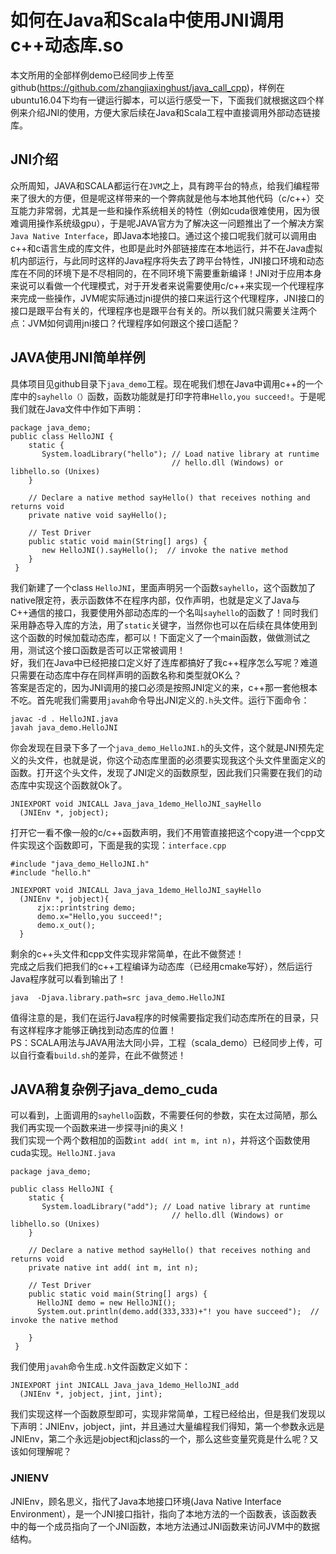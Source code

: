 # 如何在Java和Scala中使用JNI调用c++动态库.so
本文所用的全部样例demo已经同步上传至github(https://github.com/zhangjiaxinghust/java_call_cpp)，样例在ubuntu16.04下均有一键运行脚本，可以运行感受一下，下面我们就根据这四个样例来介绍JNI的使用，方便大家后续在Java和Scala工程中直接调用外部动态链接库。
## JNI介绍
众所周知，JAVA和SCALA都运行在`JVM`之上，具有跨平台的特点，给我们编程带来了很大的方便，但是呢这样带来的一个弊病就是他与本地其他代码（c/c++）交互能力非常弱，尤其是一些和操作系统相关的特性（例如cuda很难使用，因为很难调用操作系统级gpu），于是呢JAVA官方为了解决这一问题推出了一个解决方案`Java Native Interface`，即Java本地接口。通过这个接口呢我们就可以调用由c++和c语言生成的库文件，也即是此时外部链接库在本地运行，并不在Java虚拟机内部运行，与此同时这样的Java程序将失去了跨平台特性，JNI接口环境和动态库在不同的环境下是不尽相同的，在不同环境下需要重新编译！JNI对于应用本身来说可以看做一个代理模式，对于开发者来说需要使用c/c++来实现一个代理程序来完成一些操作，JVM呢实际通过jni提供的接口来运行这个代理程序，JNI接口的接口是跟平台有关的，代理程序也是跟平台有关的。所以我们就只需要关注两个点：JVM如何调用jni接口？代理程序如何跟这个接口适配？
## JAVA使用JNI简单样例
具体项目见github目录下`java_demo`工程。现在呢我们想在Java中调用c++的一个库中的`sayhello（）`函数，函数功能就是打印字符串`Hello,you succeed!`。于是呢我们就在Java文件中作如下声明：
```
package java_demo;
public class HelloJNI {
    static {
       System.loadLibrary("hello"); // Load native library at runtime
                                    // hello.dll (Windows) or libhello.so (Unixes)
    }
 
    // Declare a native method sayHello() that receives nothing and returns void
    private native void sayHello();
 
    // Test Driver
    public static void main(String[] args) {
       new HelloJNI().sayHello();  // invoke the native method
    }
 }
```
我们新建了一个class `HelloJNI`，里面声明另一个函数`sayhello`，这个函数加了native限定符，表示函数体不在程序内部，仅作声明，也就是定义了Java与C++通信的接口，我要使用外部动态库的一个名叫`sayhello`的函数了！同时我们采用静态导入库的方法，用了`static`关键字，当然你也可以在后续在具体使用到这个函数的时候加载动态库，都可以！下面定义了一个main函数，做做测试之用，测试这个接口函数是否可以正常被调用！  
好，我们在Java中已经把接口定义好了连库都搞好了我c++程序怎么写呢？难道只需要在动态库中存在同样声明的函数名称和类型就OK么？  
答案是否定的，因为JNI调用的接口必须是按照JNI定义的来，c++那一套他根本不吃。首先呢我们需要用`javah`命令导出JNI定义的`.h`头文件。运行下面命令：
```
javac -d . HelloJNI.java
javah java_demo.HelloJNI
```
你会发现在目录下多了一个`java_demo_HelloJNI.h`的头文件，这个就是JNI预先定义的头文件，也就是说，你这个动态库里面的必须要实现我这个头文件里面定义的函数。打开这个头文件，发现了JNI定义的函数原型，因此我们只需要在我们的动态库中实现这个函数就Ok了。
```
JNIEXPORT void JNICALL Java_java_1demo_HelloJNI_sayHello
  (JNIEnv *, jobject);
```
打开它一看不像一般的c/c++函数声明，我们不用管直接把这个copy进一个cpp文件实现这个函数即可，下面是我的实现：`interface.cpp`
```
#include "java_demo_HelloJNI.h"
#include "hello.h"

JNIEXPORT void JNICALL Java_java_1demo_HelloJNI_sayHello
  (JNIEnv *, jobject){
      zjx::printstring demo;
      demo.x="Hello,you succeed!";
      demo.x_out();
  }
```
剩余的c++头文件和cpp文件实现非常简单，在此不做赘述！  
完成之后我们把我们的c++工程编译为动态库（已经用cmake写好），然后运行Java程序就可以看到输出了！
```
java  -Djava.library.path=src java_demo.HelloJNI
```
值得注意的是，我们在运行Java程序的时候需要指定我们动态库所在的目录，只有这样程序才能够正确找到动态库的位置！  
PS：SCALA用法与JAVA用法大同小异，工程（scala_demo）已经同步上传，可以自行查看`build.sh`的差异，在此不做赘述！
## JAVA稍复杂例子java_demo_cuda
可以看到，上面调用的`sayhello`函数，不需要任何的参数，实在太过简陋，那么我们再实现一个函数来进一步探寻jni的奥义！  
我们实现一个两个数相加的函数`int add( int m, int n)`，并将这个函数使用cuda实现。`HelloJNI.java`
```
package java_demo;

public class HelloJNI {
    static {
       System.loadLibrary("add"); // Load native library at runtime
                                    // hello.dll (Windows) or libhello.so (Unixes)
    }
 
    // Declare a native method sayHello() that receives nothing and returns void
    private native int add( int m, int n);
 
    // Test Driver
    public static void main(String[] args) {
      HelloJNI demo = new HelloJNI();
      System.out.println(demo.add(333,333)+"! you have succeed");  // invoke the native method

    }
 }
```
我们使用`javah`命令生成`.h`文件函数定义如下：
```
JNIEXPORT jint JNICALL Java_java_1demo_HelloJNI_add
  (JNIEnv *, jobject, jint, jint);
```
我们实现这样一个函数原型即可，实现非常简单，工程已经给出，但是我们发现以下声明：JNIEnv，jobject，jint，并且通过大量编程我们得知，第一个参数永远是JNIEnv，第二个永远是jobject和jclass的一个，那么这些变量究竟是什么呢？又该如何理解呢？  
### JNIENV
JNIEnv，顾名思义，指代了Java本地接口环境(Java Native Interface Environment），是一个JNI接口指针，指向了本地方法的一个函数表，该函数表中的每一个成员指向了一个JNI函数，本地方法通过JNI函数来访问JVM中的数据结构。


